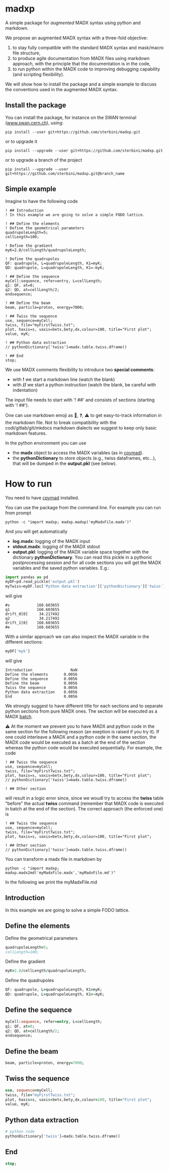 # madxp
A simple package for *augmented* MADX syntax using python and markdown.

We propose an augmented MADX syntax with a three-fold objective:
1. to stay fully compatible with the standard MADX syntax and mask/macro file structure,
2. to produce agile documentation from MADX files using markdown approach, with the principle that the documentation is *in* the code,
3. to run python within the MADX code to improving debugging capability (and scripting flexibility).

We will show how to install the package and a simple example to discuss the conventions used in the augmented MADX syntax.


## Install the package
You can install the package, for instance on the SWAN terminal (www.swan.cern.ch), using:
```
pip install --user git+https://github.com/sterbini/madxp.git
```
or to upgrade it
```
pip install --upgrade --user git+https://github.com/sterbini/madxp.git
```
or to upgrade a branch of the project
```
pip install --upgrade --user git+https://github.com/sterbini/madxp.git@branch_name
```

## Simple example
Imagine to have the following code
```
! ## Introduction
! In this example we are going to solve a simple FODO lattice.

! ## Define the elements
! Define the geometrical parameters
quadrupoleLength=5;
cellLength=100;

! Define the gradient
myK=2.8/cellLength/quadrupoleLength;

! Define the quadrupoles
QF: quadrupole, L=quadrupoleLength, K1=myK;
QD: quadrupole, L=quadrupoleLength, K1=-myK;

! ## Define the sequence
myCell:sequence, refer=entry, L=cellLength;
q1: QF, at=0;
q2: QD, at=cellLength/2;
endsequence;

! ## Define the beam
beam, particle=proton, energy=7000;

! ## Twiss the sequence
use, sequence=myCell;
twiss, file="myFirstTwiss.txt";
plot, haxis=s, vaxis=betx,bety,dx,colour=100, title="First plot";
value, myK;

! ## Python data extraction
// pythonDictionary['twiss']=madx.table.twiss.dframe()

! ## End
stop;
```

We use MADX comments flexibility to introduce two **special comments**:
- with **!** we start a markdown line (watch the blank)
- with **//** we start a python instruction (watch the blank, be careful with indentation)

The input file needs to start with '! ##' and consists of sections (starting with '! ##').

One can use markdown emoji as :construction:, :question:, :warning: to get easy-to-track information in the markdown file. Not to break compatibility with the codi/gitlab/git/mkdocs markdown dialects we suggest to keep only basic markdown features.




In the python environment you can use 
- the **madx** object to access the MADX variables (as in [cpymad](https://github.com/hibtc/cpymad)). 
- the **pythonDictionary** to store objects (e.g., twiss dataframes, etc...), that will be dumped in the **output.pkl** (see below).



# How to run

You need to have [cpymad](https://github.com/hibtc/cpymad) installed.

You can use the package from the command line. For example you can run from prompt 
```
python -c "import madxp; madxp.madxp('myMadxFile.madx')"
```

And you will get automatically
- **log.madx**: logging of the MADX input
- **stdout.madx**: logging of the MADX stdout
- **output.pkl**: logging of the MADX variable space together with the dictionary **pythonDictionary**. You can read this pickle in a pythonic postprocessing session and for all code sections you will get the MADX variables and the saved python variables.
E.g.:
```python
import pandas as pd
myDF=pd.read_pickle('output.pkl')
myTwiss=myDF.loc['Python data extraction']['pythonDictionary']['twiss']
```
will give
``` 
#s            160.603655
q1            160.603655
drift_0[0]     34.217492
q2             34.217492
drift_1[0]    160.603655
#e            160.603655
```

With a similar approach we can also inspect the MADX variable in the different sections:
```python
myDF['myk']
```
will give
``` 
Introduction                 NaN
Define the elements       0.0056
Define the sequence       0.0056
Define the beam           0.0056
Twiss the sequence        0.0056
Python data extraction    0.0056
End                       0.0056
```

We strongly suggest to have different title for each sections and to separate python sections from pure MADX ones. The section will be executed as  a MADX [batch](http://hibtc.github.io/cpymad/cpymad/madx.html#cpymad.madx.Madx.batch). 

:warning: At the moment we prevent you to have MADX and python code in the same section for the following reason (an exeption is raised if you try it).
If one could interleave a MADX and a python code in the same section, the MADX code would be executed as a batch at the end of the section whereas the python code would be executed sequentially. For example, the code

```
! ## Twiss the sequence
use, sequence=myCell;
twiss, file="myFirstTwiss.txt";
plot, haxis=s, vaxis=betx,bety,dx,colour=100, title="First plot";
// pythonDictionary['twiss']=madx.table.twiss.dframe()

! ## Other section
```
will result in a logic error since, since we woudl try to access the **twiss** table "before" the actual **twiss** command (remember that MADX code is executed in batch at the end of the section). The correct approach (the enforced one) is
```
! ## Twiss the sequence
use, sequence=myCell;
twiss, file="myFirstTwiss.txt";
plot, haxis=s, vaxis=betx,bety,dx,colour=100, title="First plot";

! ## Other section
// pythonDictionary['twiss']=madx.table.twiss.dframe()
```



You can transform a madx file in markdown by
```
python -c "import madxp; madxp.madx2md('myMadxFile.madx','myMadxFile.md')"
```

In the following we print the myMadxFile.md

## Introduction
 In this example we are going to solve a simple FODO lattice.
## Define the elements
 Define the geometrical parameters
```fortran
quadrupoleLength=5;
cellLength=100;
```
 Define the gradient
```fortran
myK=2.8/cellLength/quadrupoleLength;
```
 Define the quadrupoles
```fortran
QF: quadrupole, L=quadrupoleLength, K1=myK;
QD: quadrupole, L=quadrupoleLength, K1=-myK;

```
## Define the sequence
```fortran
myCell:sequence, refer=entry, L=cellLength;
q1: QF, at=0;
q2: QD, at=cellLength/2;
endsequence;

```
## Define the beam
```fortran
beam, particle=proton, energy=7000;

```
## Twiss the sequence
```fortran
use, sequence=myCell;
twiss, file="myFirstTwiss.txt";
plot, haxis=s, vaxis=betx,bety,dx,colour=100, title="First plot";
value, myK;

```
## Python data extraction
```python
# python code
pythonDictionary['twiss']=madx.table.twiss.dframe()
```
## End
```fortran
stop;
```

